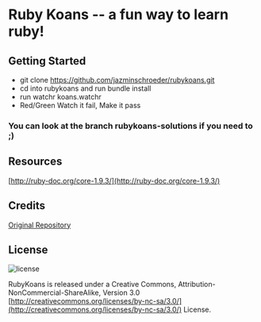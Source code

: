 # Ruby Koans -- a fun way to learn ruby!

## Getting Started

* git clone https://github.com/jazminschroeder/rubykoans.git
* cd into rubykoans and run bundle install
* run watchr koans.watchr
* Red/Green Watch it fail, Make it pass

### You can look at the branch rubykoans-solutions if you need to ;)

## Resources
[http://ruby-doc.org/core-1.9.3/](http://ruby-doc.org/core-1.9.3/)

## Credits
[Original Repository](https://github.com/edgecase/ruby_koans)

## License
![license](http://i.creativecommons.org/l/by-nc-sa/3.0/88x31.png)


RubyKoans is released under a Creative Commons,
Attribution-NonCommercial-ShareAlike, Version 3.0
[http://creativecommons.org/licenses/by-nc-sa/3.0/](http://creativecommons.org/licenses/by-nc-sa/3.0/) License.